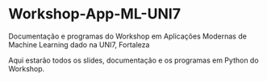 # Workshop-App-ML-UNI7

Documentação e programas do Workshop em Aplicações Modernas de Machine Learning dado na UNI7, Fortaleza

Aqui estarão todos os slides, documentação e os programas em Python do Workshop.




